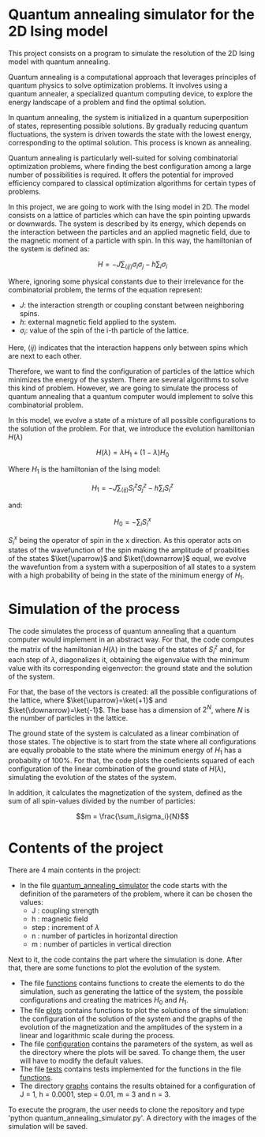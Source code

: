 # Quantum annealing simulator for the 2D Ising model

This project consists on a program to simulate the resolution of the 2D Ising model with quantum annealing.

Quantum annealing is a computational approach that leverages principles of quantum physics to solve optimization problems. It involves using a quantum annealer, a specialized quantum computing device, to explore the energy landscape of a problem and find the optimal solution.

In quantum annealing, the system is initialized in a quantum superposition of states, representing possible solutions. By gradually reducing quantum fluctuations, the system is driven towards the state with the lowest energy, corresponding to the optimal solution. This process is known as annealing.

Quantum annealing is particularly well-suited for solving combinatorial optimization problems, where finding the best configuration among a large number of possibilities is required. It offers the potential for improved efficiency compared to classical optimization algorithms for certain types of problems.

In this project, we are going to work with the Ising model in 2D. The model consists on a lattice of particles which can have the spin pointing upwards or downwards. The system is described by its energy, which depends on the interaction between the particles and an applied magnetic field, due to the magnetic moment of a particle with spin. In this way, the hamiltonian of the system is defined as:

$$ H = -J\sum_{\langle i j \rangle}\sigma_i \sigma_j -h\sum_{i} \sigma_i$$

Where, ignoring some physical constants due to their irrelevance for the combinatorial problem, the terms of the equation represent:

- $J$: the interaction strength or coupling constant between neighboring spins.
- $h$: external magnetic field applied to the system.
- $\sigma_i$: value of the spin of the i-th particle of the lattice.

Here, $\langle i j \rangle$ indicates that the interaction happens only between spins which are next to each other.

Therefore, we want to find the configuration of particles of the lattice which minimizes the energy of the system. There are several algorithms to solve this kind of problem. However, we are going to simulate the process of quantum annealing that a quantum computer would implement to solve this combinatorial problem.

In this model, we evolve a state of a mixture of all possible configurations to the solution of the problem. For that, we introduce the evolution hamiltonian $H(\lambda)$

$$ H(\lambda) = \lambda H_1 + (1-\lambda) H_0 $$

Where $H_1$ is the hamiltonian of the Ising model:

$$H_1 = -J\sum_{\langle i j \rangle}S_{i}^{z} S_{j}^{z} -h\sum_{i} S_{i}^{z}$$

and:

$$ H_0 = -\sum_{i}S_{i}^{x} $$

$S_{i}^{x}$ being the operator of spin in the x direction. As this operator acts on states of the wavefunction of the spin making the amplitude of proabilities of the states $\ket{\uparrow}$ and $\ket{\downarrow}$ equal, we evolve the wavefuntion from a system with a superposition of all states to a system with a high probability of being in the state of the minimum energy of $H_1$.

# Simulation of the process

The code simulates the process of quantum annealing that a quantum computer would implement in an abstract way. For that, the code computes the matrix of the hamiltonian $H(\lambda)$ in the base of the states of $S_{i}^{z}$ and, for each step of $\lambda$, diagonalizes it, obtaining the eigenvalue with the minimum value with its corresponding eigenvector: the ground state and the solution of the system.

For that, the base of the vectors is created: all the possible configurations of the lattice, where $\ket{\uparrow}=\ket{+1}$ and $\ket{\downarrow}=\ket{-1}$. The base has a dimension of $2^N$, where $N$ is the number of particles in the lattice.

The ground state of the system is calculated as a linear combination of those states. The objective is to start from the state where all configurations are equally probable to the state where the minimum energy of $H_1$ has a probabilty of 100%. For that, the code plots the coeficients squared of each configuration of the linear combination of the ground state of $H(\lambda)$, simulating the evolution of the states of the system.

In addition, it calculates the magnetization of the system, defined as the sum of all spin-values divided by the number of particles:

$$m = \frac{\sum_i\sigma_i}{N}$$

# Contents of the project

There are 4 main contents in the project:

- In the file [quantum_annealing_simulator](https://github.com/juanb567/quantum-annealing/blob/master/quantum_annealing_simulator.py) the code starts with the definition of the parameters of the problem, where it can be chosen the values:
  - J : coupling strength
  - h : magnetic field 
  - step : increment of $\lambda$
  - n : number of particles in horizontal direction
  - m : number of particles in vertical direction

Next to it, the code contains the part where the simulation is done. After that, there are some functions to plot the evolution of the system.
- The file [functions](https://github.com/juanb567/quantum-annealing/blob/master/functions.py) contains functions to create the elements to do the simulation, such as generating the lattice of the system, the possible configurations and creating the matrices $H_0$ and $H_1$.
- The file [plots](https://github.com/juanb567/quantum-annealing/blob/master/plots.py) contains functions to plot the solutions of the simulation: the configuration of the solution of the system and the graphs of the evolution of the magnetization and the amplitudes of the system in a linear and logarithmic scale during the process.
- The file [configuration](https://github.com/juanb567/quantum-annealing/blob/master/congfiguration.txt) contains the parameters of the system, as well as the directory where the plots will be saved. To change them, the user will have to modify the default values.
- The file [tests](https://github.com/juanb567/quantum-annealing/blob/master/tests.py) contains tests implemented for the functions in the file [functions](https://github.com/juanb567/quantum-annealing/blob/master/functions.py).
- The directory [graphs](https://github.com/juanb567/quantum-annealing/blob/master/Graphs) contains the results obtained for a configuration of J = 1, h = 0.0001, step = 0.01, m = 3 and n = 3.

To execute the program, the user needs to clone the repository and type 'python quantum_annealing_simulator.py'. A directory with the images of the simulation will be saved.
